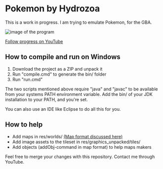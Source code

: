 # Pokemon by Hydrozoa

This is a work in progress. I am trying to emulate Pokemon, for the GBA.

![image of the program](https://i.imgur.com/T4aOiae.png)

[Follow progress on YouTube](https://www.youtube.com/playlist?list=PLVOwyy-CHLyrFO9A60_z0Q_x8RfpvgrbM) 


## How to compile and run on Windows
1. Download the project as a ZIP and unpack it
2. Run "compile.cmd" to generate the bin/ folder
3. Run "run.cmd"

The two scripts mentioned above require "java" and "javac" to be available from your systems PATH environment variable. Add the bin/ of your JDK installation to your PATH, and you're set.

You can also use an IDE like Eclipse to do all this for you.

## How to help
* Add maps in res/worlds/ [(Map format discussed here)](https://github.com/hydrozoa-yt/pokemon/wiki/World-loading-format) 
* Add image assets to the tileset in res/graphics_unpacked/tiles/
* Add objects (addObj-command in map format) to help maps makers

Feel free to merge your changes with this repository. Contact me through YouTube.
